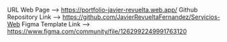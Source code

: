 

URL Web Page --> https://portfolio-javier-revuelta.web.app/
Github Repository Link  --> https://github.com/JavierRevueltaFernandez/Servicios-Web
Figma Template Link --> https://www.figma.com/community/file/1262992249991763120
